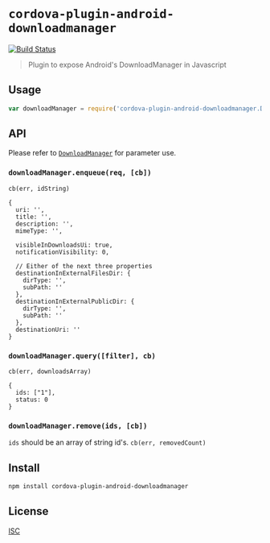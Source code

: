 # `cordova-plugin-android-downloadmanager`

[![Build Status](https://travis-ci.org/emilbayescordova-plugin-android-downloadmanager/.svg?branch=master)](https://travis-ci.org/emilbayescordova-plugin-android-downloadmanager/)

> Plugin to expose Android's DownloadManager in Javascript

## Usage

```js
var downloadManager = require('cordova-plugin-android-downloadmanager.DownloadManager')
```

## API

Please refer to [`DownloadManager`](https://developer.android.com/reference/android/app/DownloadManager.html)
for parameter use.

### `downloadManager.enqueue(req, [cb])`

`cb(err, idString)`

```
{
  uri: '',
  title: '',
  description: '',
  mimeType: '',

  visibleInDownloadsUi: true,
  notificationVisibility: 0,

  // Either of the next three properties
  destinationInExternalFilesDir: {
    dirType: '',
    subPath: ''
  },
  destinationInExternalPublicDir: {
    dirType: '',
    subPath: ''
  },
  destinationUri: ''
}
```

### `downloadManager.query([filter], cb)`

`cb(err, downloadsArray)`

```
{
  ids: ["1"],
  status: 0
}
```

### `downloadManager.remove(ids, [cb])`

`ids` should be an array of string id's. `cb(err, removedCount)`



## Install

```sh
npm install cordova-plugin-android-downloadmanager
```

## License

[ISC](LICENSE)
